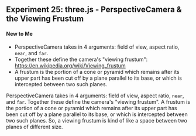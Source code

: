 ## Experiment 25: three.js - PerspectiveCamera & the Viewing Frustum

#### New to Me
- PerspectiveCamera takes in 4 arguments: field of view, aspect ratio, `near`, and `far`.
- Together these define the camera's "viewing frustum": https://en.wikipedia.org/wiki/Viewing_frustum
- A frustum is the portion of a cone or pyramid which remains after its upper part has been cut off by a plane parallel to its base, or which is intercepted between two such planes.

PerspectiveCamera takes in 4 arguments: field of view, aspect ratio, `near`, and `far`. Together these define the camera's "viewing frustum". A frustum is the portion of a cone or pyramid which remains after its upper part has been cut off by a plane parallel to its base, or which is intercepted between two such planes. So, a viewing frustum is kind of like a space between two planes of different size.